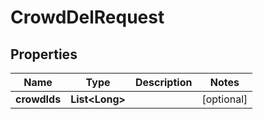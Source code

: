 

# CrowdDelRequest


## Properties

Name | Type | Description | Notes
------------ | ------------- | ------------- | -------------
**crowdIds** | **List&lt;Long&gt;** |  |  [optional]



